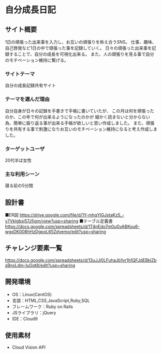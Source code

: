 # 自分成長日記

## サイト概要
1日の頑張った出来事を入力し、お互いの頑張りを称え合うSNS。
仕事、趣味、自己啓発など1日の中で頑張った事を記録していく。
日々の頑張った出来事を記録することで、自分の成長を可視化出来る。
また、人の頑張りを見る事で自分のモチベーション維持に繋げる。

### サイトテーマ
自分の成長記録共有サイト

### テーマを選んだ理由
自分自身が日々の記録を手書きで手帳に書いていたが、
この月は何を頑張ったのか、この年で何が出来るようになったのかが
細かく読まないと分からない為、簡単に振り返る事が出来る手帳が欲しいと思い作成しました。
また、頑張りを共有する事で刺激になりお互いのモチベーション維持になると考え作成しました。

### ターゲットユーザ
20代半ば女性

### 主な利用シーン
寝る前の5分間

## 設計書
■ER図
https://drive.google.com/file/d/1Y-mhqYlGJstaKz5_-y7Vklgbsj57J5gm/view?usp=sharing
■テーブル定義書
https://docs.google.com/spreadsheets/d/1T4nEdo7m0uGvABKou6-wgxDK008hHzDgpoL65Zdyemo/edit?usp=sharing

## チャレンジ要素一覧
https://docs.google.com/spreadsheets/d/13uJJj0LFuhaJb1vr1h1QFJdEBklZbsBnxLdm-IuGqt8/edit?usp=sharing

## 開発環境
- OS：Linux(CentOS)
- 言語：HTML,CSS,JavaScript,Ruby,SQL
- フレームワーク：Ruby on Rails
- JSライブラリ：jQuery
- IDE：Cloud9

## 使用素材
- Cloud Vision API
